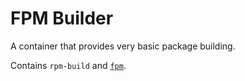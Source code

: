 # FPM Builder

A container that provides very basic package building. 

Contains `rpm-build` and [`fpm`](https://github.com/jordansissel/fpm/wiki).
